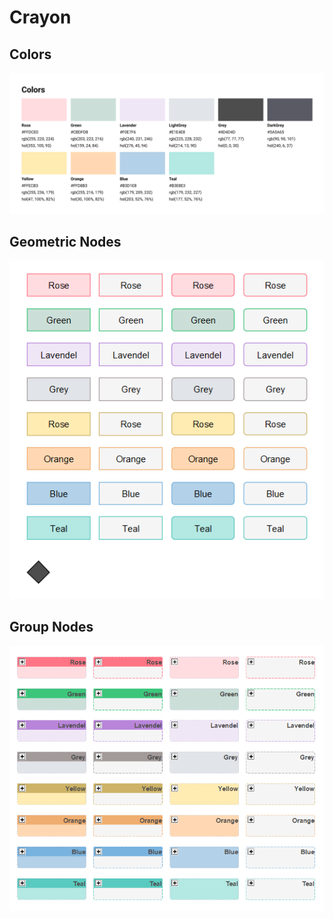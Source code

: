 # Crayon

## Colors

![colors](./assets/Colors.png)

## Geometric Nodes

![geometric nodes](./assets/Geometric%20nodes.png)

## Group Nodes

![group nodes](./assets/Group%20nodes.png)
